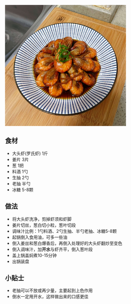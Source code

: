 <img src="./红烧大头虾.png" style="width:400px;" />



## 食材

- 大头虾(罗氏虾)  1斤
- 姜片  3片
- 葱  1把
- 料酒  1勺
- 生抽  2勺
- 老抽  半勺
- 冰糖  5-8颗



## 做法

- 将大头虾洗净，剪掉虾须和虾脚
- 姜片切丝，葱白切小粒，葱叶切段
- 调味汁比例：1勺料酒、2勺生抽、半勺老抽、冰糖5-8颗
- 起锅倒入食用油，可多一些油
- 倒入姜丝和葱白爆香后，再倒入处理好的大头虾翻炒至变色
- 倒入调味汁，加**开水**与虾齐平，倒入葱叶段
- 盖上锅盖焖煮10-15分钟
- 出锅装盘



## 小贴士

- 老抽可以不放或再少量，主要起到上色作用
- 倒水一定用开水，这样做出来的口感更佳


